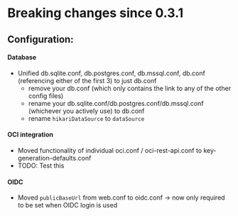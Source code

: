 # Breaking changes since 0.3.1

## Configuration:

#### Database
- Unified db.sqlite.conf, db.postgres.conf, db.mssql.conf, db.conf (referencing either of the first 3) to just db.conf
  - remove your db.conf (which only contains the link to any of the other config files)
  - rename your db.sqlite.conf/db.postgres.conf/db.mssql.conf (whichever you actively use) to db.conf
  - rename `hikariDataSource` to `dataSource`

#### OCI integration
- Moved functionality of individual oci.conf / oci-rest-api.conf to key-generation-defaults.conf
- TODO: Test this

#### OIDC
- Moved `publicBaseUrl` from web.conf to oidc.conf -> now only required to be set when OIDC login is used
